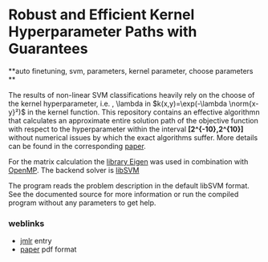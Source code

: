 # Robust and Efficient Kernel Hyperparameter Paths with Guarantees

**auto finetuning, svm, parameters, kernel parameter, choose parameters **

The results of non-linear SVM classifications heavily rely on the choose of the kernel hyperparameter, i.e. , \lambda in $k(x,y)=\exp(-\lambda \norm{x-y}²)$ in the kernel function.
This repository contains an effective algorithmn that calculates an approximate entire solution path of the objective function with respect to the hyperparameter within the interval **[2^{-10},2^{10}]** without numerical issues by which the exact algorithms suffer.
More details can be found in the corresponding [paper][paper]. 

For the matrix calculation the [library Eigen][eigen] was used in combination with [OpenMP][openmp]. The backend solver is [libSVM][libsvm]

The program reads the problem description in the default libSVM format. See the documented source for more information or run the compiled program without any parameters to get help.


### weblinks

 * [jmlr](http://jmlr.org/proceedings/papers/v32/giesen14.html) entry
 * [paper](http://jmlr.org/proceedings/papers/v32/giesen14.pdf) pdf format

 
[jmlr]:http://jmlr.org/proceedings/papers/v32/giesen14.html
[paper]:http://jmlr.org/proceedings/papers/v32/giesen14.pdf
[eigen]:http://eigen.tuxfamily.org/index.php?title=Main_Page
[libsvm]:http://www.csie.ntu.edu.tw/~cjlin/libsvm/
[openmp]:http://openmp.org/wp/





